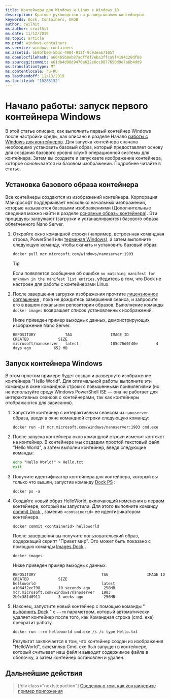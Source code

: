 ```yaml
---
title: Контейнеры для Windows и Linux в Windows 10
description: Краткое руководство по развертыванию контейнеров
keywords: Dock, Containers, ЛКОВ
author: cwilhit
ms.author: crwilhit
ms.date: 11/12/2019
ms.topic: article
ms.prod: windows-containers
ms.service: windows-containers
ms.assetid: bb9bfbe0-5bdc-4984-912f-9c93ea67105f
ms.openlocfilehash: a664b5b8eb87adffdf7eba3ffca9f4194128df80
ms.sourcegitcommit: e61db4d98d9476a622e6cc8877650d9e7a6b4dd9
ms.translationtype: MT
ms.contentlocale: ru-RU
ms.lasthandoff: 11/13/2019
ms.locfileid: "10288132"
---
```

# <a name="get-started-run-your-first-windows-container"></a>Начало работы: запуск первого контейнера Windows

В этой статье описано, как выполнить первый контейнер Windows после настройки среды, как описано в разделе Начало [работы с Windows для контейнеров](./set-up-environment.md). Для запуска контейнера сначала необходимо установить базовый образ, который предоставляет основу для создания базового уровня служб операционной системы для контейнера. Затем вы создаете и запускаете изображение контейнера, которое основывается на базовом изображении. Подробнее читайте в статье.

## <a name="install-a-container-base-image"></a>Установка базового образа контейнера

Все контейнеры создаются из изображений контейнера. Корпорация Майкрософт поддерживает несколько начальных изображений, которые называются базовыми изображениями (Дополнительные сведения можно найти в разделе [основные образы контейнера](../manage-containers/container-base-images.md)). Эти процедуры загружают (загрузки и устанавливаются) базового образа облегченного Nano Server.

1. Откройте окно командной строки (например, встроенная командная строка, PowerShell или [терминал Windows](https://www.microsoft.com/p/windows-terminal-preview/9n0dx20hk701?activetab=pivot:overviewtab)), а затем выполните следующую команду, чтобы скачать и установить базовый образ:

   ```console
   docker pull mcr.microsoft.com/windows/nanoserver:1903
   ```

   > [!TIP]
   > Если появляется сообщение об ошибке `no matching manifest for unknown in the manifest list entries`, убедитесь в том, что Dock не настроен для работы с контейнерами Linux.

2. После завершения загрузки изображения прочтите [лицензионное соглашение](../images-eula.md) , пока не дождитесь завершения сеанса, и запросите его в вашем локальном репозитории образов. Выполнение команды `docker images` возвращает список установленных изображений.

   Ниже приведен пример выходных данных, демонстрирующих изображение Nano Server.

   ```console
   REPOSITORY             TAG                 IMAGE ID            CREATED             SIZE
   microsoft/nanoserver   latest              105d76d0f40e        4 days ago          652 MB
   ```

## <a name="run-a-windows-container"></a>Запуск контейнера Windows

В этом простом примере будет создан и развернуто изображение контейнера "Hello World". Для оптимальной работы выполните эти команды в окне командной строки с повышенными привилегиями (но не используйте среду Windows PowerShell ISE — она не работает для интерактивных сеансов с контейнерами, так как контейнеры отображаются для зависания).

1. Запустите контейнер с интерактивным сеансом из `nanoserver` образа, введя в окне командной строки следующую команду:

   ```console
   docker run -it mcr.microsoft.com/windows/nanoserver:1903 cmd.exe
   ```
2. После запуска контейнера окно командной строки изменит контекст на контейнер. В контейнере мы создадим простой текстовый файл "Hello World", а затем выполни контейнер, введя следующие команды:

   ```cmd
   echo "Hello World!" > Hello.txt
   exit
   ```   

3. Получите идентификатор контейнера для контейнера, который вы только что вышли, запустив команду [Dock PS](https://docs.docker.com/engine/reference/commandline/ps/) :

   ```console
   docker ps -a
   ```

4. Создайте новый образ HelloWorld, включающий изменения в первом контейнере, который вы запустили. Для этого выполните команду [commit Dock](https://docs.docker.com/engine/reference/commandline/commit/) , заменив `<containerid>` ее идентификатором контейнера.

   ```console
   docker commit <containerid> helloworld
   ```

   После завершения вы получите пользовательский образ, содержащий скрипт "Привет мир". Это может быть показано с помощью команды [Images Dock](https://docs.docker.com/engine/reference/commandline/images/) .

   ```console
   docker images
   ```

   Ниже приведен пример выходных данных.

   ```console
   REPOSITORY                             TAG                 IMAGE ID            CREATED             SIZE
   helloworld                             latest              a1064f2ec798        10 seconds ago      258MB
   mcr.microsoft.com/windows/nanoserver   1903                2b9c381d0911        3 weeks ago         256MB
   ```

5. Наконец, запустите новый контейнер с помощью команды " [выполнить Dock](https://docs.docker.com/engine/reference/commandline/run/) " с `--rm` параметром, который автоматически удаляет контейнер после того, как Командная строка (cmd. exe) прекратит работу.

   ```console
   docker run --rm helloworld cmd.exe /s /c type Hello.txt
   ```

   Результат заключается в том, что контейнер создан из изображения "HelloWorld", экземпляр Cmd. exe был запущен в контейнере, который считывает наш файл и выводит содержимое файла в оболочку, а затем контейнер остановлен и удален.

## <a name="next-steps"></a>Дальнейшие действия

> [!div class="nextstepaction"]
> [Сведения о том, как контаинеризе пример приложения](./building-sample-app.md)
